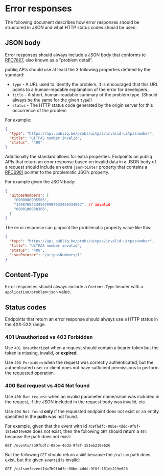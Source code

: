 # Error responses

The following document describes how error responses should be structured in JSON and what HTTP status codes should be used.

## JSON body

Error responses should always include a JSON body that conforms to [RFC7807](https://datatracker.ietf.org/doc/html/rfc7807), also known as a "problem detail".

publiq APIs should use at least the 3 following properties defined by the standard:

- `type` - A URL used to identify the problem. It is encouraged that this URL points to a human-readable explanation of the error for developers
- `title` - A short, human-readable summary of the problem type. (Should always be the same for the given `type`!)
- `status` - The HTTP status code generated by the origin server for this occurrence of the problem

For example:

```json
{
  "type": "https://api.publiq.be/probs/uitpas/invalid-uitpasnumber",
  "title": "UiTPAS number invalid",
  "status": "400"
}
```

Additionally the standard allows for extra properties. Endpoints on publiq APIs that return an error response based on invalid data in a JSON body of a request should include an extra `jsonPointer` property that contains a [RFC6901](https://datatracker.ietf.org/doc/html/rfc6901) pointer to the problematic JSON property.

For example given the JSON body:

```json
{
  "uitpasNumbers": [
    "0900000905506",
    "129876542345678987633456434567", // invalid
    "0000100038306",
  ]
}
```

The error response can pinpoint the problematic property value like this:

```json
{
  "type": "https://api.publiq.be/probs/uitpas/invalid-uitpasnumber",
  "title": "UiTPAS number invalid",
  "status": "400",
  "jsonPointer": "/uitpasNumbers/1"
}
```

## Content-Type

Error responses should always include a `Content-Type` header with a `application/problem+json` value.

## Status codes

Endpoints that return an error response should always use a HTTP status in the 4XX-5XX range.

### 401 Unauthorized vs 403 Forbidden

Use `401 Unauthorized` when a request should contain a bearer token but the token is missing, invalid, or **expired**.

Use `403 Forbidden` when the request was correctly authenticated, but the authenticated user or client does not have sufficient permissions to perform the requested operation.

### 400 Bad request vs 404 Not found

Use `400 Bad request` when an invalid parameter name/value was included in the request, if the JSON included in the request body was invalid, etc.

Use `404 Not found` **only** if the requested endpoint does not exist or an entity specified in the **path** was not found.

For example, given that the event with id `7b9fbdfc-08be-4ddd-9f8f-151eb219e626` does not exist, then the following `GET` should return a `404` because the path does not exist:

```
GET /events/7b9fbdfc-08be-4ddd-9f8f-151eb219e626
```

But the following `GET` should return a `400` because the `/calsum` path does exist, but the given `eventId` is invalid:
```
GET /calsum?eventId=7b9fbdfc-08be-4ddd-9f8f-151eb219e626
```
